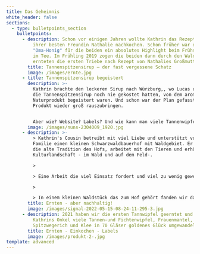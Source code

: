 ```yaml
---
title: Das Geheimnis
white_header: false
sections:
  - type: bulletpoints_section
    bulletpoints:
      - description: Schon vor einigen Jahren wollte Kathrin das Rezept der Großmutter
          ihrer besten Freundin Nathalie nachkochen. Schon früher war der
          "Oma-Honig" für die beiden ein absolutes Highlight beim Frühstück und
          im Tee. Im Frühling 2019 zogen die beiden dann durch den Wald und
          ernteten die ersten Triebe nach Rezept von Nathalies Großmutter.
        title: Tannenspitzensirup – der fast vergessene Schatz
        image: /images/ernte.jpg
      - title: Tannenspitzensirup begeistert
        description: >-
          Kathrin brachte den leckeren Sirup nach Würzburg,, wo Lucas und Jan,
          die Tannenspitzensirup noch nie gekostet hatten, von dem aromatischen
          Naturprodukt begeistert waren. Und schon war der Plan gefasst, dieses
          Produkt wieder groß rauszubringen. 


          Aber wie? Website? Labels? Und wie kann man viele Tannenwipfel ernten, ohne dem Ökosystem oder den Waldbesitzern zu schaden?
        image: /images/nuns-2304009_1920.jpg
      - description: >-
          > Kathrin's Cousin betreibt mit viel Liebe und unterstützt von der
          Familie einen kleinen Schwarzwaldbauerhof mit Waldgebiet. Er erhält so
          die alte Tradition des Hofs, arbeitet mit den Tieren und erhält die
          Kulturlandschaft - im Wald und auf dem Feld-.

          >

          > Eine Arbeit die viel Einsatz fordert und viel zu wenig gewertschätzt wird! 

          >

          > In einem kleinen Waldstück das zum Hof gehört fanden wir dann unser Erntegebiet. Das Waldstück besteht Fichten und Tannen aus Wildanflug, der nicht forstwirtschaftlich genutzt werden soll. Außer den Rehen -die die kleinen Wipfel auch besonders lecker finden, aber auch vor Ort ein Überangebot an Nahrung haben- nehmen wir so niemandem etwas weg.
        title: Ernten - aber nachhaltig!
        image: /images/signal-2022-05-15-08-24-11-295-3.jpg
      - description: 2021 haben wir die ersten Tannwipfel geerntet und mit Hilfe von
          Kathrins Onkel viele Tannen-und Fichtenwipfel, Frauenmantel,
          Spitzwegerich und Klee in 70 Gläser goldenes Glück umgewandelt!
        title: Ernten - Einkochen - Labels
        image: /images/produkt-2-.jpg
template: advanced
---
```

